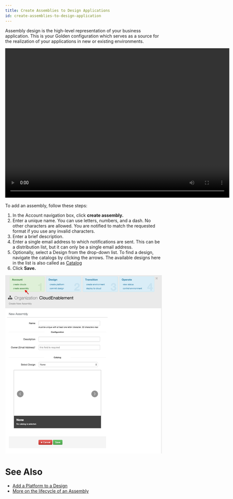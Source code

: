 ```yaml
---
title: Create Assemblies to Design Applications
id: create-assemblies-to-design-application
---
```


Assembly design is the high-level representation of your business application. This is your Golden configuration which serves as a source for the realization of your applications in new or existing environments.

<video width="720" height="480" preload="metadata" controls="" class="grovo-video">
    <source src="http://videos.grovo.com/walmart-oneops-0215_add-an-assembly_4668.webm?vpv=1" type="video/webm">
    Your browser does not implement HTML5 video.
</video>

To add an assembly, follow these steps:

1. In the Account navigation box, click **create assembly.**
2. Enter a unique name.
    You can use letters, numbers, and a dash. No other characters are allowed. You are notified to match the requested format if you use any invalid characters.
3. Enter a brief description.
4. Enter a single email address to which notifications are sent.
    This can be a distribution list, but it can only be a single email address.
5. Optionally, select a Design from the drop-down list.
    To find a design, navigate the catalogs by clicking the arrows.
    The available designs here in the list is also called as [Catalog](#catalogs)
6. Click **Save.**

![](../../assets/local/images/assembly-new.png)

# See Also

* [Add a Platform to a Design](../howto/#add-a-platform-to-a-design)
* [More on the lifecycle of an Assembly](../key-concepts/#lifecycle)
